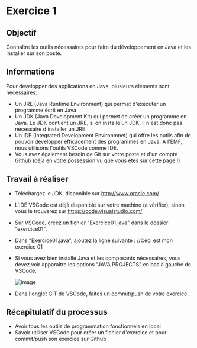 # Exercice 1

## Objectif
Connaître les outils nécessaires pour faire du développement en Java et les installer sur son poste.

## Informations
Pour développer des applications en Java, plusieurs éléments sont nécessaires:
- Un JRE (Java Runtime Environment) qui permet d'exécuter un programme écrit en Java
- Un JDK (Java Development Kit) qui permet de créer un programme en Java. Le JDK contient un JRE, si on installe un JDK, il n'est donc pas nécessaire d'installer un JRE.
- Un IDE (Integrated Development Environmnet) qui offre les outils afin de pouvoir développer efficacement des programmes en Java. A l'EMF, nous utilisons l'outils VSCode comme IDE.
- Vous avez également besoin de Git sur votre poste et d'un compte Github (déjà en votre possession vu que vous êtes sur cette page !)

## Travail à réaliser

- Téléchargez le JDK, disponible sur http://www.oracle.com/
- L'IDE VSCode est déjà disponible sur votre machine (à vérifier), sinon vous le trouverez sur https://code.visualstudio.com/
- Sur VSCode, créez un fichier "Exercice01.java" dans le dossier "exercice01".
- Dans "Exercice01.java", ajoutez la ligne suivante : //Ceci est mon exercice 01
- Si vous avez bien installé Java et les composants nécessaires, vous devez voir apparaître les options "JAVA PROJECTS" en bas à gauche de VSCode.

  ![image](https://github.com/emf-info-319/module319/assets/48353440/f9655e8b-2987-4c34-bfe3-85c9acbdb676)

- Dans l'onglet GIT de VSCode, faites un commit/push de votre exercice.

## Récapitulatif du processus 

- Avoir tous les outils de programmation fonctionnels en local
- Savoir utiliser VSCode pour créer un fichier d'exercice et pour commit/push son exercice sur Github
